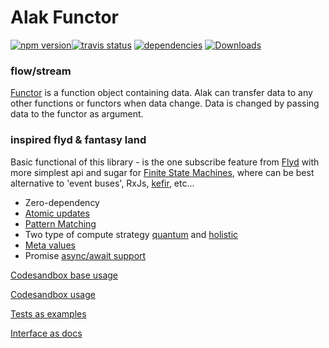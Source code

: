 # Alak Functor  
[![npm version](https://badge.fury.io/js/alak.svg)](https://badge.fury.io/js/alak)[![travis status](https://travis-ci.org/gleba/alak.svg?branch=master)](https://travis-ci.org/gleba/alak)
[![dependencies](https://david-dm.org/gleba/alak.svg)](https://david-dm.org/gleba/alak)
[![Downloads](https://img.shields.io/npm/dt/alak.svg)](https://www.npmjs.com/package/alak)

### flow/stream   
[Functor](https://en.wikipedia.org/wiki/Function_object#In_JavaScript) is a function object containing data. Alak can transfer data to any other functions or functors when data change. 
Data is changed by passing data to the functor as argument.  
  
### inspired flyd & fantasy land
Basic functional of this library - is the one subscribe feature from [Flyd](https://github.com/paldepind/flyd#flydonfn-s) with more simplest api and sugar for [Finite State Machines](https://en.wikipedia.org/wiki/Finite-state_machine), 
where can be best alternative to 'event buses', RxJs, [kefir](https://github.com/kefirjs/kefir), etc...   
    
* Zero-dependency  
* [Atomic updates](https://github.com/gleba/alak/blob/master/tests/1_base.ts#L28)  
* [Pattern Matching](https://github.com/gleba/alak/blob/master/tests/3_pattern_maching.ts)  
* Two type of compute strategy [quantum](https://github.com/gleba/alak/blob/master/tests/2_mutate_from.ts#L24) and [holistic](https://github.com/gleba/alak/blob/master/tests/2_mutate_from.ts#L39)   
* [Meta values](https://github.com/gleba/alak/blob/master/tests/5_meta.ts)  
* Promise [async/await support](https://github.com/gleba/alak/blob/master/tests/6_warp_events.ts#L23)    
  
  
[Codesandbox base usage](https://codesandbox.io/s/alak-base-example-38poh?fontsize=14)

[Codesandbox usage](https://codesandbox.io/s/alak-base-example-elrm5?fontsize=14&module=%2Fsrc%2Findex.ts)

[Tests as examples](https://github.com/gleba/alak/blob/master/tests/)  

[Interface as docs](https://github.com/gleba/alak/blob/master/index.d.ts)
